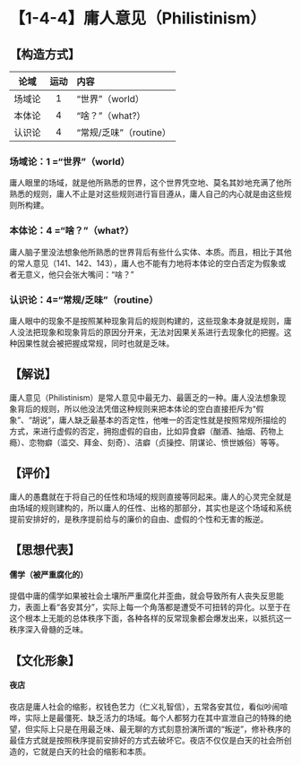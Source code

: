 # 【1-4-4】庸人意见（Philistinism）

## 【构造方式】
| 论域 | 运动           | 内容 |
|:----:|:----------------:|:-----|
| 场域论   |1 | “世界”（world）   |
| 本体论   | 4| “啥？”（what?）   |
| 认识论   |4 | “常规/乏味”（routine）   |

### 场域论：1 =“世界”（world）
庸人眼里的场域，就是他所熟悉的世界，这个世界凭空地、莫名其妙地充满了他所熟悉的规则，庸人不止是对这些规则进行盲目遵从，庸人自己的内心就是由这些规则所构建。
### 本体论：4 =“啥？”（what?）
庸人脑子里没法想象他所熟悉的世界背后有些什么实体、本质。而且，相比于其他的常人意见（141、142、143），庸人也不能有力地将本体论的空白否定为假象或者无意义，他只会张大嘴问：“啥？”
### 认识论：4=“常规/乏味”（routine）
庸人眼中的现象不是按照某种现象背后的规则构建的，这些现象本身就是规则，庸人没法把现象和现象背后的原因分开来，无法对因果关系进行去现象化的把握。这种因果性就会被把握成常规，同时也就是乏味。

## 【解说】
庸人意见（Philistinism）是常人意见中最无力、最匮乏的一种。庸人没法想象现象背后的规则，所以他没法凭借这种规则来把本体论的空白直接拒斥为“假象”、“胡说”，庸人缺乏最基本的否定性，他唯一的否定性就是按照常规所描绘的方式，来进行虚假的否定，拥抱虚假的自由，比如异食癖（酗酒、抽烟、药物上瘾）、恋物癖（滥交、拜金、刻奇）、洁癖（贞操控、阴谋论、愤世嫉俗）等等。
## 【评价】
庸人的愚蠢就在于将自己的任性和场域的规则直接等同起来。庸人的心灵完全就是由场域的规则建构的，所以庸人的任性、出格的那部分，其实也是这个场域和系统提前安排好的，是秩序提前给与的廉价的自由、虚假的个性和无害的叛逆。
## 【思想代表】
#### 儒学（被严重腐化的）
提倡中庸的儒学如果被社会土壤所严重腐化并歪曲，就会导致所有人丧失反思能力，表面上看“各安其分”，实际上每一个角落都是遭受不可扭转的异化。以至于在这个根本上无能的总体秩序下面，各种各样的反常现象都会爆发出来，以抵抗这一秩序深入骨髓的乏味。
## 【文化形象】
#### 夜店
夜店是庸人社会的缩影，权钱色艺力（仁义礼智信），五常各安其位，看似吵闹喧哗，实际上是最僵死、缺乏活力的场域。每个人都努力在其中宣泄自己的特殊的绝望，但实际上只是在用最乏味、最无聊的方式刻意扮演所谓的“叛逆”，修补秩序的最佳方式就是按照秩序提前安排好的方式去破坏它。夜店不仅仅是白天的社会所创造的，它就是白天的社会的缩影和本质。
